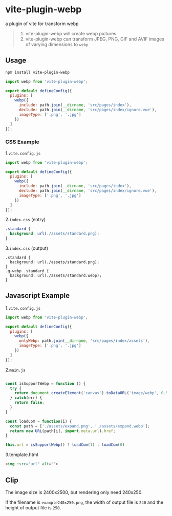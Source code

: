 # vite-plugin-webp  

a plugin of vite for transform webp  

> 1. vite-plugin-webp will create webp pictures
> 2. vite-plugin-webp can transform JPEG, PNG, GIF and AVIF images of varying dimensions to `webp`

## Usage

```bash
npm install vite-plugin-webp
```

```javascript
import webp from 'vite-plugin-webp';

export default defineConfig({
  plugins: [
    webp({
      include: path.join(__dirname, 'src/pages/index'),
      declude: path.join(__dirname, 'src/pages/index/ignore.vue'),
      imageType: ['.png', '.jpg']
    })
  ]
});
```
### CSS Example

1.`vite.config.js`  
```javascript
import webp from 'vite-plugin-webp';

export default defineConfig({
  plugins: [
    webp({
      include: path.join(__dirname, 'src/pages/index'),
      declude: path.join(__dirname, 'src/pages/index/ignore.vue'),
      imageType: ['.png', '.jpg']
    })
  ]
});
```
2.`index.css` (entry)
```css
.standard {
  background: url(./assets/standard.png);
}
```
3.`index.css` (output)
```output
.standard {
  background: url(./assets/standard.png);
}
.g-webp .standard {
  background: url(./assets/standard.webp);
}
```

## Javascript Example
1.`vite.config.js`
```javascript
import webp from 'vite-plugin-webp';

export default defineConfig({
  plugins: [
    webp({
      onlyWebp: path.join(__dirname, 'src/pages/index/assets'),
      imageType: ['.png', '.jpg']
    })
  ]
});
```
2.`main.js`
```javascript

const isSupportWebp = function () {
  try {
    return document.createElement('canvas').toDataURL('image/webp', 0.5).indexOf('data:image/webp') === 0;
  } catch(err) {
    return false;
  }
}

const loadCom = function(i) {
  const path = ['./assets/expand.png', './assets/expand.webp'];
  return new URL(path[i], import.meta.url).href;
}

this.url = isSupportWebp() ? loadCom(1) : loadCom(0)
```
3.template.html
```html
<img :src="url" alt="">
```

## Clip 

The image size is 2400x2500, but rendering only need 240x250. 

If the filename is `example240x250.png`, the width of output file is `240` and the height of output file is `250`. 


